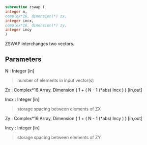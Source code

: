 ```fortran  
subroutine zswap (  
integer n,  
complex*16, dimension(*) zx,  
integer incx,  
complex*16, dimension(*) zy,  
integer incy  
)  
```  
  
ZSWAP interchanges two vectors.  
  
## Parameters  
N : Integer [in]  
> number of elements in input vector(s)  
  
Zx : Complex*16 Array, Dimension ( 1 + ( N - 1 )*abs( Incx ) ) [in,out]  
  
Incx : Integer [in]  
> storage spacing between elements of ZX  
  
Zy : Complex*16 Array, Dimension ( 1 + ( N - 1 )*abs( Incy ) ) [in,out]  
  
Incy : Integer [in]  
> storage spacing between elements of ZY  
  

